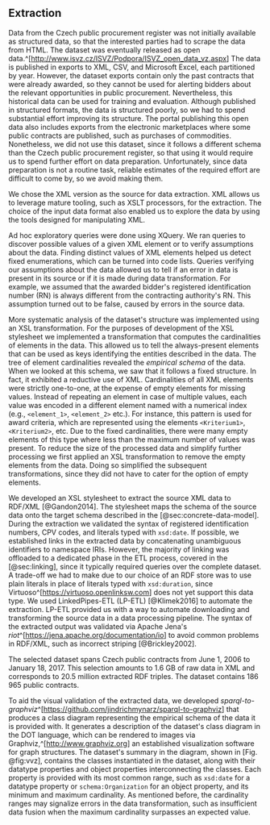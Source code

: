 ## Extraction

Data from the Czech public procurement register was not initially available as structured data, so that the interested parties had to scrape the data from HTML.
The dataset was eventually released as open data.^[<http://www.isvz.cz/ISVZ/Podpora/ISVZ_open_data_vz.aspx>]
The data is published in exports to XML, CSV, and Microsoft Excel, each partitioned by year.
However, the dataset exports contain only the past contracts that were already awarded, so they cannot be used for alerting bidders about the relevant opportunities in public procurement.
Nevertheless, this historical data can be used for training and evaluation.
Although published in structured formats, the data is structured poorly, so we had to spend substantial effort improving its structure.
The portal publishing this open data also includes exports from the electronic marketplaces where some public contracts are published, such as purchases of commodities.
Nonetheless, we did not use this dataset, since it follows a different schema than the Czech public procurement register, so that using it would require us to spend further effort on data preparation.
Unfortunately, since data preparation is not a routine task, reliable estimates of the required effort are difficult to come by, so we avoid making them.

We chose the XML version as the source for data extraction.
XML allows us to leverage mature tooling, such as XSLT processors, for the extraction.
The choice of the input data format also enabled us to explore the data by using the tools designed for manipulating XML.

Ad hoc exploratory queries were done using XQuery.
We ran queries to discover possible values of a given XML element or to verify assumptions about the data.
Finding distinct values of XML elements helped us detect fixed enumerations, which can be turned into code lists.
Queries verifying our assumptions about the data allowed us to tell if an error in data is present in its source or if it is made during data transformation.
For example, we assumed that the awarded bidder's registered identification number (RN) is always different from the contracting authority's RN.
This assumption turned out to be false, caused by errors in the source data.

More systematic analysis of the dataset's structure was implemented using an XSL transformation.
For the purposes of development of the XSL stylesheet we implemented a transformation that computes the cardinalities of elements in the data.
This allowed us to tell the always-present elements that can be used as keys identifying the entities described in the data.
The tree of element cardinalities revealed the *empirical schema* of the data.
When we looked at this schema, we saw that it follows a fixed structure.
In fact, it exhibited a reductive use of XML.
Cardinalities of all XML elements were strictly one-to-one, at the expense of empty elements for missing values.
Instead of repeating an element in case of multiple values, each value was encoded in a different element named with a numerical index (e.g., `<element_1>`, `<element_2>` etc.).
For instance, this pattern is used for award criteria, which are represented using the elements `<Kriterium1>`, `<Kriterium2>`, etc.
Due to the fixed cardinalities, there were many empty elements of this type where less than the maximum number of values was present.
To reduce the size of the processed data and simplify further processing we first applied an XSL transformation to remove the empty elements from the data.
Doing so simplified the subsequent transformations, since they did not have to cater for the option of empty elements.

We developed an XSL stylesheet to extract the source XML data to RDF/XML [@Gandon2014].
The stylesheet maps the schema of the source data onto the target schema described in the [@sec:concrete-data-model].
During the extraction we validated the syntax of registered identification numbers, CPV codes, and literals typed with `xsd:date`.
If possible, we established links in the extracted data by concatenating unambiguous identifiers to namespace IRIs.
However, the majority of linking was offloaded to a dedicated phase in the ETL process, covered in the [@sec:linking], since it typically required queries over the complete dataset.
A trade-off we had to make due to our choice of an RDF store was to use plain literals in place of literals typed with `xsd:duration`, since Virtuoso^[<https://virtuoso.openlinksw.com>] does not yet support this data type.
We used LinkedPipes-ETL (LP-ETL) [@Klimek2016] to automate the extraction.
LP-ETL provided us with a way to automate downloading and transforming the source data in a data processing pipeline.
The syntax of the extracted output was validated via Apache Jena's *riot*^[<https://jena.apache.org/documentation/io>] to avoid common problems in RDF/XML, such as incorrect striping [@Brickley2002].

The selected dataset spans Czech public contracts from June 1, 2006 to January 18, 2017.
This selection amounts to 1.6 GB of raw data in XML and corresponds to 20.5 million extracted RDF triples.
The dataset contains 186 965 public contracts.

To aid the visual validation of the extracted data, we developed *sparql-to-graphviz*^[<https://github.com/jindrichmynarz/sparql-to-graphviz>] that produces a class diagram representing the empirical schema of the data it is provided with.
It generates a description of the dataset's class diagram in the DOT language, which can be rendered to images via Graphviz,^[<http://www.graphviz.org>] an established visualization software for graph structures.
The dataset's summary in the diagram, shown in [Fig. @fig:vvz], contains the classes instantiated in the dataset, along with their datatype properties and object properties interconnecting the classes.
Each property is provided with its most common range, such as `xsd:date` for a datatype property or `schema:Organization` for an object property, and its minimum and maximum cardinality.
As mentioned before, the cardinality ranges may signalize errors in the data transformation, such as insufficient data fusion when the maximum cardinality surpasses an expected value.

<!--
- Data validation is typically mentioned as an intrinsic part of extraction. However, it is also found in the transformation step.
- We currently do "validation through use". Syntactical validation is performed when loading the data into an RDF store. However, the data breaks many assumptions of the Public Contracts Ontology to allow to automated validation using tools such as RDFUnit.
-->
